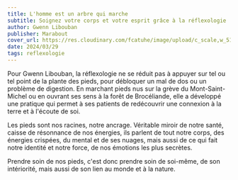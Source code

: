 ```yaml
---
title: L'homme est un arbre qui marche
subtitle: Soignez votre corps et votre esprit grâce à la réflexologie
author: Gwenn Libouban
publisher: Marabout
cover_url: https://res.cloudinary.com/fcatuhe/image/upload/c_scale,w_512/v1711899163/raphaele-rodellar.fr/bibliotheque/9782501134088.jpg
date: 2024/03/29
tags: reflexologie
---
```


Pour Gwenn Libouban, la réflexologie ne se réduit pas à appuyer sur tel ou tel point de la plante des pieds, pour débloquer un mal de dos ou un problème de digestion. En marchant pieds nus sur la grève du Mont-Saint-Michel ou en ouvrant ses sens à la forêt de Brocéliande, elle a développé une pratique qui permet à ses patients de redécouvrir une connexion à la terre et à l'écoute de soi.

Les pieds sont nos racines, notre ancrage. Véritable miroir de notre santé, caisse de résonnance de nos énergies, ils parlent de tout notre corps, des énergies crispées, du mental et de ses nuages, mais aussi de ce qui fait notre identité et notre force, de nos émotions les plus secrètes.

Prendre soin de nos pieds, c'est donc prendre soin de soi-même, de son intériorité, mais aussi de son lien au monde et à la nature.
